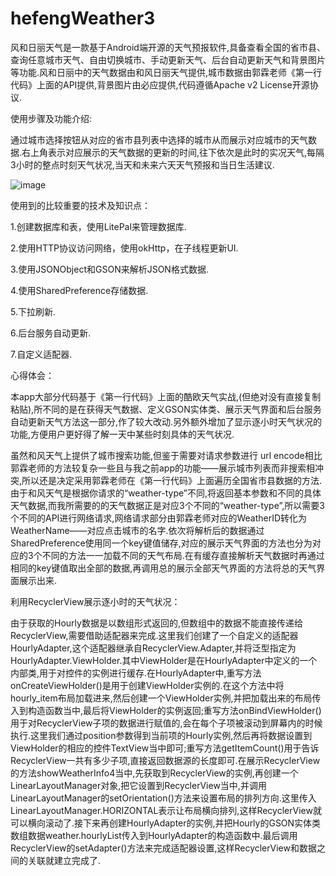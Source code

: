 # hefengWeather3
风和日丽天气是一款基于Android端开源的天气预报软件,具备查看全国的省市县、查询任意城市天气、自由切换城市、手动更新天气、后台自动更新天气和背景图片等功能.风和日丽中的天气数据由和风日丽天气提供,城市数据由郭霖老师《第一行代码》上面的API提供,背景图片由必应提供,代码遵循Apache v2 License开源协议.


使用步骤及功能介绍:

通过城市选择按钮从对应的省市县列表中选择的城市从而展示对应城市的天气数据.右上角表示对应展示的天气数据的更新的时间,往下依次是此时的实况天气,每隔3小时的整点时刻天气状况,当天和未来六天天气预报和当日生活建议.


![image](https://github.com/WYhy53/hefengWeather3/blob/master/hefeng3.gif)


使⽤到的⽐较重要的技术及知识点：

1.创建数据库和表，使用LitePal来管理数据库.

2.使用HTTP协议访问网络，使用okHttp，在子线程更新UI.

3.使用JSONObject和GSON来解析JSON格式数据.

4.使用SharedPreference存储数据.

5.下拉刷新.

6.后台服务自动更新.

7.自定义适配器.


⼼得体会：

本app大部分代码基于《第一行代码》上面的酷欧天气实战,(但绝对没有直接复制粘贴),所不同的是在获得天气数据、定义GSON实体类、展示天气界面和后台服务自动更新天气方法这一部分,作了较大改动.另外额外增加了显示逐小时天气状况的功能,方便用户更好得了解一天中某些时刻具体的天气状况.

虽然和风天气上提供了城市搜索功能,但鉴于需要对请求参数进行 url encode相比郭霖老师的方法较复杂一些且与我之前app的功能——展示城市列表而非搜索相冲突,所以还是决定采用郭霖老师在《第一行代码》上面遍历全国省市县数据的方法.由于和风天气是根据你请求的“weather-type”不同,将返回基本参数和不同的具体天气数据,而我所需要的的天气数据正是对应3个不同的“weather-type”,所以需要3个不同的API进行网络请求,网络请求部分由郭霖老师对应的WeatherID转化为WeatherName——对应点击城市的名字.依次将解析后的数据通过SharedPreference使用同一个key键值储存,对应的展示天气界面的方法也分为对应的3个不同的方法一一加载不同的天气布局.在有缓存直接解析天气数据时再通过相同的key键值取出全部的数据,再调用总的展示全部天气界面的方法将总的天气界面展示出来.

利用RecyclerView展示逐小时的天气状况：

由于获取的Hourly数据是以数组形式返回的,但数组中的数据不能直接传递给RecyclerView,需要借助适配器来完成.这里我们创建了一个自定义的适配器HourlyAdapter,这个适配器继承自RecyclerView.Adapter,并将泛型指定为HourlyAdapter.ViewHolder.其中ViewHolder是在HourlyAdapter中定义的一个内部类,用于对控件的实例进行缓存.在HourlyAdapter中,重写方法onCreateViewHolder()是用于创建ViewHolder实例的.在这个方法中将hourly_item布局加载进来,然后创建一个ViewHolder实例,并把加载出来的布局传入到构造函数当中,最后将ViewHolder的实例返回;重写方法onBindViewHolder()用于对RecyclerView子项的数据进行赋值的,会在每个子项被滚动到屏幕内的时候执行.这里我们通过position参数得到当前项的Hourly实例,然后再将数据设置到ViewHolder的相应的控件TextView当中即可;重写方法getItemCount()用于告诉RecyclerView一共有多少子项,直接返回数据源的长度即可.在展示RecyclerView的方法showWeatherInfo4当中,先获取到RecyclerView的实例,再创建一个LinearLayoutManager对象,把它设置到RecyclerView当中,并调用LinearLayoutManager的setOrientation()方法来设置布局的排列方向.这里传入LinearLayoutManager.HORIZONTAL表示让布局横向排列,这样RecyclerView就可以横向滚动了.接下来再创建HourlyAdapter的实例,并把Hourly的GSON实体类数组数据weather.hourlyList传入到HourlyAdapter的构造函数中.最后调用RecyclerView的setAdapter()方法来完成适配器设置,这样RecyclerView和数据之间的关联就建立完成了.
